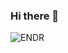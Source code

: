 ### Hi there 👋

![ENDR](https://user-images.githubusercontent.com/87834304/233972550-9dbf4233-0d12-4e64-83f4-2dba6c545518.png)

